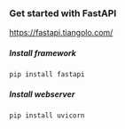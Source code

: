 ### Get started with FastAPI
https://fastapi.tiangolo.com/

##### Install framework
`pip install fastapi`

##### Install webserver
`pip install uvicorn`


